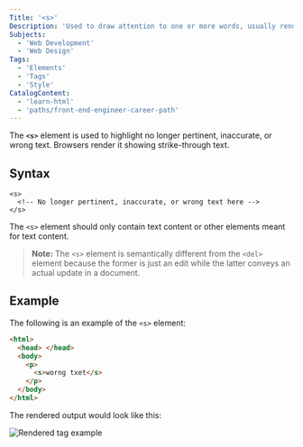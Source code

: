 ```yaml
---
Title: '<s>'
Description: 'Used to draw attention to one or more words, usually rendered in strike-through text.'
Subjects:
  - 'Web Development'
  - 'Web Design'
Tags:
  - 'Elements'
  - 'Tags'
  - 'Style'
CatalogContent:
  - 'learn-html'
  - 'paths/front-end-engineer-career-path'
---
```


The **`<s>`** element is used to highlight no longer pertinent, inaccurate, or wrong text. Browsers render it showing strike-through text.

## Syntax

```pseudo
<s>
  <!-- No longer pertinent, inaccurate, or wrong text here -->
</s>
```

The `<s>` element should only contain text content or other elements meant for text content.

> **Note:** The `<s>` element is semantically different from the `<del>` element because the former is just an edit while the latter conveys an actual update in a document.

## Example

The following is an example of the `<s>` element:

```html
<html>
  <head> </head>
  <body>
    <p>
      <s>worng txet</s>
    </p>
  </body>
</html>
```

The rendered output would look like this:

![Rendered <s> tag example](https://raw.githubusercontent.com/Codecademy/docs/main/media/s-tag-example.png)
